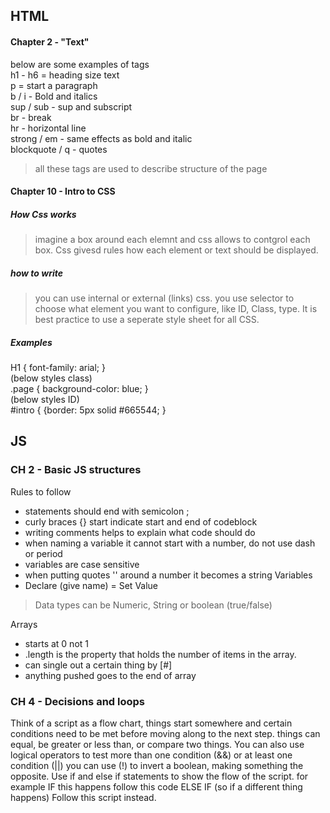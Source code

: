 ## HTML

#### Chapter 2 - "Text"
below are some examples of tags
<br>
h1 - h6 = heading size text <br>
p = start a paragraph <br>
b / i - Bold and italics<br>
sup / sub - sup and subscript<br>
br - break <br>
hr - horizontal line<br>
strong / em - same effects as bold and italic<br>
blockquote / q - quotes <br>

> all these tags are used to describe structure of the page
  
#### Chapter 10 - Intro to CSS
  
##### How Css works 
  > imagine a box around each elemnt and css allows to contgrol each box. Css givesd rules how each element or text should be displayed.
   
##### how to write 
 > you can use internal or external (links) css. you use selector to choose what element you want to configure, like ID, Class, type. It is best practice to 
  use a seperate style sheet for all CSS. 
  
##### Examples 
  H1 {
  font-family: arial;
  }
  <br>
  (below styles class)<br>
  .page {
    background-color: blue;
  }<br>
  (below styles ID)<br>
  #intro {
   {border: 5px solid #665544;
  }
      
## JS
 
### CH 2 - Basic JS structures 
Rules to follow
  - statements should end with semicolon ;
  - curly braces {} start indicate start and end of codeblock
  - writing comments helps to explain what code should do
  - when naming a variable it cannot start with a number, do not use dash or period
  - variables are case sensitive
  - when putting quotes '' around a number it becomes a string
 Variables 
 -  Declare  (give name) = Set Value
 > Data types can be Numeric, String or boolean (true/false) <br>
 
 Arrays
  - starts at 0 not 1 
  - .length is the property that holds the number of items in the array.
  - can single out a certain thing by [#]
  - anything pushed goes to the end of array
  
### CH 4 - Decisions and loops
<p>Think of a script as a flow chart,
things start somewhere and certain conditions need to be met before moving along to the next step.
  things can equal, be greater or less than, or compare two things. 
  You can also use logical operators to test more than one condition (&&) or at least one condition (||)
  you can use (!) to invert a boolean, making something the opposite.
  Use if and else if statements to show the flow of the script. for example IF this happens follow this code
  ELSE IF (so if a different thing happens) Follow this script instead.

